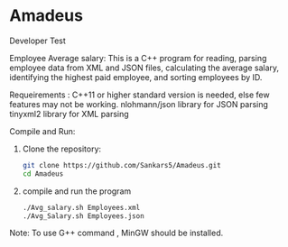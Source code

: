 # Amadeus
Developer Test

Employee Average salary:
This is a C++ program for reading, parsing employee data from XML and JSON files, calculating the average salary, identifying the highest paid employee, and sorting employees by ID.

Requeirements :
C++11 or higher standard version is needed, else few features may not be working.
nlohmann/json library for JSON parsing
tinyxml2 library for XML parsing


Compile and Run:
1. Clone the repository:
   ```bash
   git clone https://github.com/Sankars5/Amadeus.git
   cd Amadeus
2. compile and run the program
      ```bash
   ./Avg_salary.sh Employees.xml
   ./Avg_Salary.sh Employees.json

Note: To use G++ command , MinGW should be installed.
